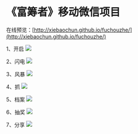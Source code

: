# 《富筹者》移动微信项目 #
在线预览：[http://xiebaochun.github.io/fuchouzhe/](http://xiebaochun.github.io/fuchouzhe/)

1、开启
![](https://raw.githubusercontent.com/xiebaochun/fuchouzhe/gh-pages/preview_images/0%E8%AF%B4%E6%98%8E.jpg)

2、闪电
![](https://raw.githubusercontent.com/xiebaochun/fuchouzhe/gh-pages/preview_images/1-1.jpg)

3、风暴
![](https://raw.githubusercontent.com/xiebaochun/fuchouzhe/gh-pages/preview_images/1-4%E9%A3%8E%E6%9A%B4.jpg)

4、抓
![](https://raw.githubusercontent.com/xiebaochun/fuchouzhe/gh-pages/preview_images/1-6%E6%8A%93.jpg)

5、档案
![](https://raw.githubusercontent.com/xiebaochun/fuchouzhe/gh-pages/preview_images/3%E6%A1%A3%E6%A1%88.jpg)

6、抽奖
![](https://raw.githubusercontent.com/xiebaochun/fuchouzhe/gh-pages/preview_images/4%E6%8A%BD%E5%A5%96.jpg)

7、分享
![](https://raw.githubusercontent.com/xiebaochun/fuchouzhe/gh-pages/preview_images/5%E8%8E%B7%E5%A5%96%E9%A1%B5%E9%9D%A2.jpg)